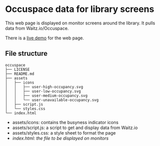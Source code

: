 # Occuspace data for library screens 
This web page is displayed on monitor screens around the library. It pulls data from Waitz.io/Occuspace.

There is a [live demo](https://fullertonlibcode.github.io/occuspace/) for the web page.

## File structure
```
occuspace
├── LICENSE
├── README.md
├── assets
│   ├── icons
│   │   ├── user-high-occupancy.svg
│   │   ├── user-low-occupancy.svg
│   │   ├── user-medium-occupancy.svg
│   │   └── user-unavailable-occupancy.svg
│   ├── script.js
│   └── styles.css
└── index.html
```
- assets/icons: contains the busyness indicator icons
- assets/script.js: a script to get and display data from Waitz.io
- assets/styles.css: a style sheet to format the page
- *index.html: the file to be displayed on monitors*
